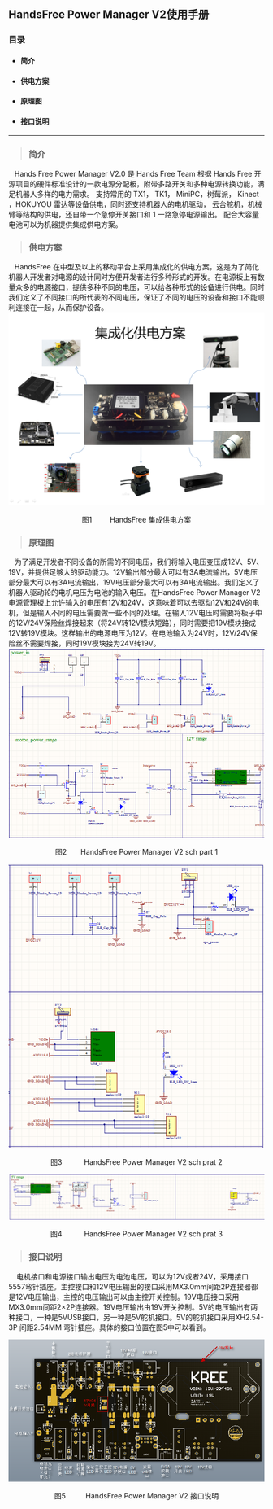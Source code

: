 ## HandsFree Power Manager V2使用手册


### 目录
- #### 简介

- #### 供电方案

- #### 原理图

- #### 接口说明

--------------------------------------------

> ### 简介
&nbsp;&nbsp;&nbsp;Hands Free Power Manager V2.0 是 Hands Free Team 根据 Hands Free 开源项目的硬件标准设计的一款电源分配板，附带多路开关和多种电源转换功能，满足机器人多样的电力需求。 支持常用的 TX1， TK1， MiniPC，树莓派， Kinect ，HOKUYOU 雷达等设备供电，同时还支持机器人的电机驱动， 云台舵机，机械臂等结构的供电，还自带一个急停开关接口和 1 一路急停电源输出。 配合大容量电池可以为机器提供集成供电方案。

> ### 供电方案
&nbsp;&nbsp;&nbsp;HandsFree 在中型及以上的移动平台上采用集成化的供电方案，这是为了简化机器人开发者对电源的设计同时方便开发者进行多种形式的开发。在电源板上有数量众多的电源接口，提供多种不同的电压，可以给各种形式的设备进行供电。同时我们定义了不同接口的所代表的不同电压，保证了不同的电压的设备和接口不能顺利连接在一起，从而保护设备。
![HandsFree_Power_Scheme](/images/Hardware/HandsFree_Power_Manager/HandsFree_Power_Manager_V2/PowerSupply.png)
<p align="center">图1&nbsp;&nbsp;&nbsp;&nbsp;&nbsp;&nbsp;&nbsp;&nbsp;&nbsp;HandsFree 集成供电方案</p>

> ### 原理图
&nbsp;&nbsp;&nbsp;为了满足开发者不同设备的所需的不同电压，我们将输入电压变压成12V、5V、19V，并提供足够大的驱动能力。12V输出部分最大可以有3A电流输出，5V电压部分最大可以有3A电流输出，19V电压部分最大可以有3A电流输出。我们定义了机器人驱动轮的电机电压为电池的输入电压。在HandsFree Power Manager V2电源管理板上允许输入的电压有12V和24V，这意味着可以去驱动12V和24V的电机，但是输入不同的电压需要做一些不同的处理。在输入12V电压时需要将板子中的12V/24V保险丝焊接起来（将24V转12V模块短路），同时需要把19V模块接成12V转19V模块。这样输出的电源电压为12V。在电池输入为24V时，12V/24V保险丝不需要焊接，同时19V模块接为24V转19V。
![HandsFree_Power_manager_V2_sch_part1](/images/Hardware/HandsFree_Power_Manager/HandsFree_Power_Manager_V2/Power_Manager_Sch_Part1.png)

<p align="center">图2
&nbsp;&nbsp;&nbsp;&nbsp;&nbsp;&nbsp;HandsFree Power Manager V2 sch part 1 </p>

![HandsFree_Power_manager_V2_sch_part2](/images/Hardware/HandsFree_Power_Manager/HandsFree_Power_Manager_V2/Power_Manager_Sch_Part2.png)

<p align="center">
图3
&nbsp;&nbsp;&nbsp;&nbsp; &nbsp;&nbsp;&nbsp;&nbsp;
HandsFree Power Manager V2 sch prat 2
</p>

![HandsFree_Power_manager_V2_sch_part3](/images/Hardware/HandsFree_Power_Manager/HandsFree_Power_Manager_V2/Power_Manager_Sch_Part3.png)

<p align="center">
图4
&nbsp;&nbsp;&nbsp;&nbsp; &nbsp;&nbsp;&nbsp;&nbsp;
HandsFree Power Manager V2 sch prat 3
</p>

> ### 接口说明
&nbsp;&nbsp;&nbsp;&nbsp;电机接口和电源接口输出电压为电池电压，可以为12V或者24V，采用接口5557弯针插座。主控接口和12V电压输出的接口采用MX3.0mm间距2P连接器都是12V电压输出，主控的电压输出可以由主控开关控制。19V电压接口采用MX3.0mm间距2×2P连接器。19V电压输出由19V开关控制。5V的电压输出有两种接口，一种是5VUSB接口，另一种是5V舵机接口。5V的舵机接口采用XH2.54-3P 间距2.54MM 弯针插座。具体的接口位置在图5中可以看到。

![HandsFree_Power_Manager_V2_Function_view](/images/Hardware/HandsFree_Power_Manager/HandsFree_Power_Manager_V2/Power_Manager_interface_introduction.png)
<p align="center">
图5
&nbsp;&nbsp;&nbsp;&nbsp; &nbsp;&nbsp;&nbsp;&nbsp;HandsFree Power Manager V2 接口说明
</p>
